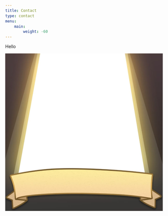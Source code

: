 ```yaml
---
title: Contact
type: contact
menu:
    main: 
        weight: -60
---
```

H﻿ello 

![dfd](90083058_200584124568077_6901670062764064768_n.jpg "sloth")